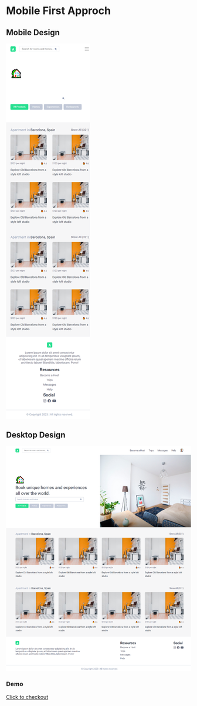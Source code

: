 # Mobile First Approch

## Mobile Design

<img src="./img/mobile.png" alt="Mobile Design">

## Desktop Design

<img src="./img/desktop.png" alt="Mobile Design">

### Demo

<a href="https://b-mobile-first.netlify.app/">Click to checkout</a>
